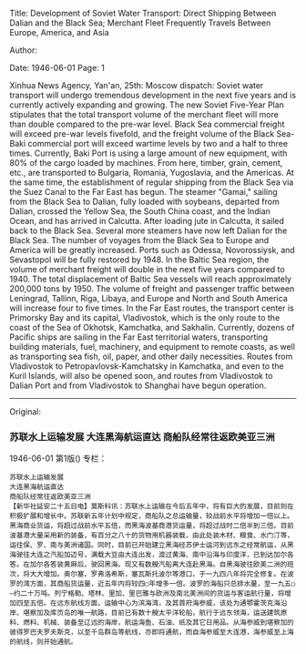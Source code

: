 Title: Development of Soviet Water Transport: Direct Shipping Between Dalian and the Black Sea; Merchant Fleet Frequently Travels Between Europe, America, and Asia

Author:

Date: 1946-06-01
Page: 1

Xinhua News Agency, Yan'an, 25th: Moscow dispatch: Soviet water transport will undergo tremendous development in the next five years and is currently actively expanding and growing. The new Soviet Five-Year Plan stipulates that the total transport volume of the merchant fleet will more than double compared to the pre-war level. Black Sea commercial freight will exceed pre-war levels fivefold, and the freight volume of the Black Sea-Baki commercial port will exceed wartime levels by two and a half to three times. Currently, Baki Port is using a large amount of new equipment, with 80% of the cargo loaded by machines. From here, timber, grain, cement, etc., are transported to Bulgaria, Romania, Yugoslavia, and the Americas. At the same time, the establishment of regular shipping from the Black Sea via the Suez Canal to the Far East has begun. The steamer "Gamai," sailing from the Black Sea to Dalian, fully loaded with soybeans, departed from Dalian, crossed the Yellow Sea, the South China coast, and the Indian Ocean, and has arrived in Calcutta. After loading jute in Calcutta, it sailed back to the Black Sea. Several more steamers have now left Dalian for the Black Sea. The number of voyages from the Black Sea to Europe and America will be greatly increased. Ports such as Odessa, Novorossiysk, and Sevastopol will be fully restored by 1948. In the Baltic Sea region, the volume of merchant freight will double in the next five years compared to 1940. The total displacement of Baltic Sea vessels will reach approximately 200,000 tons by 1950. The volume of freight and passenger traffic between Leningrad, Tallinn, Riga, Libaya, and Europe and North and South America will increase four to five times. In the Far East routes, the transport center is Primorsky Bay and its capital, Vladivostok, which is the only route to the coast of the Sea of Okhotsk, Kamchatka, and Sakhalin. Currently, dozens of Pacific ships are sailing in the Far East territorial waters, transporting building materials, fuel, machinery, and equipment to remote coasts, as well as transporting sea fish, oil, paper, and other daily necessities. Routes from Vladivostok to Petropavlovsk-Kamchatsky in Kamchatka, and even to the Kuril Islands, will also be opened soon, and routes from Vladivostok to Dalian Port and from Vladivostok to Shanghai have begun operation.



<hr /> 

Original: 


### 苏联水上运输发展  大连黑海航运直达  商船队经常往返欧美亚三洲

1946-06-01
第1版()
专栏：

    苏联水上运输发展
    大连黑海航运直达
    商船队经常往返欧美亚三洲
    【新华社延安二十五日电】莫斯科讯：苏联水上运输在今后五年中，将有巨大的发展，目前则在积极扩展和增长中。苏联新五年计划中规定，商船队之总运输量，较战前水平将增加一倍以上。黑海商业货运，将超过战前水平五倍，而黑海波基商港货运量，将超过战时二倍半到三倍。目前波基港大量采用新的装备，有百分之八十的货物用机器装载，由此处装木材、粮食、水门汀等，运往保、罗、南与美洲诸国。同时，目前已开始建立黑海经苏伊士运河到远东之经常航运，从黑海驶往大连之汽船加迈号，满载大豆由大连出发，渡过黄海、南中沿海与印度洋，已到达加尔各答。在加尔各答装黄麻后，驶回黑海。现又有数艘汽船离大连赴黑海。自黑海驶往欧美二洲的班次，将大大增加。奥尔塞，罗弗洛希斯，塞瓦斯托波尔等港口，于一九四八年将完全修复。在波罗的湾方面，其商船货运量，近五年内将较四○年增多一倍。波罗的海船只总排水量，至一九五○—约二十万吨。列宁格勒、塔林、里加、里巴雅与欧洲及南北美洲间的货运与客运航行量，将增加四至五倍。在远东航线方面，运输中心为滨海湾，及其首府海参威，该处为通鄂霍茨克海沿岸、堪察加及库页岛的唯一航路，目前已有数十艘太平洋轮船，航行于远东领海，运送建筑原料、燃料、机械、装备至辽远的海岸，航运海鱼、石油、纸及其它日用品。从海参威到堪察加的彼得罗巴夫罗夫斯克，以至千岛群岛等航线，亦即将通航，而自海参威至大连港，海参威至上海的航线，则开始通航。
